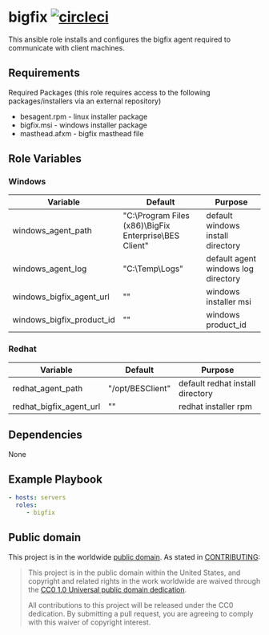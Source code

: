 bigfix [![circleci](https://circleci.com/gh/GSA/ansible-bigfix.svg?style=svg)](https://circleci.com/gh/GSA/ansible-bigfix)
=========

This ansible role installs and configures the bigfix agent required to communicate with client machines.

Requirements
------------

Required Packages (this role requires access to the following packages/installers via an external repository)
- besagent.rpm - linux installer package
- bigfix.msi - windows installer package
- masthead.afxm - bigfix masthead file

Role Variables
--------------

### Windows

| Variable | Default | Purpose |
| ------ | ------ | ------ |
| windows_agent_path | "C:\Program Files (x86)\BigFix Enterprise\BES Client" | default windows install directory |
| windows_agent_log | "C:\Temp\Logs" | default agent windows log directory |
| windows_bigfix_agent_url | "" | windows installer msi |
| windows_bigfix_product_id | "" | windows product_id |

### Redhat

| Variable | Default | Purpose |
| ------ | ------ | ------ |
| redhat_agent_path | "/opt/BESClient" | default redhat install directory |
| redhat_bigfix_agent_url | "" | redhat installer rpm |

Dependencies
------------

None

Example Playbook
----------------

```yaml
- hosts: servers
  roles:
     - bigfix
```

Public domain
-------------

This project is in the worldwide [public domain](LICENSE.md). As stated in [CONTRIBUTING](CONTRIBUTING.md):

> This project is in the public domain within the United States, and copyright and related rights in the work worldwide are waived through the [CC0 1.0 Universal public domain dedication](https://creativecommons.org/publicdomain/zero/1.0/).
>
> All contributions to this project will be released under the CC0 dedication. By submitting a pull request, you are agreeing to comply with this waiver of copyright interest.
